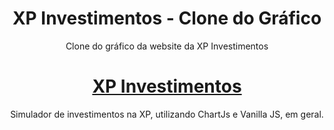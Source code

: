 <h1 align="center">XP Investimentos - Clone do Gráfico</h1>

<p align="center">Clone do gráfico da website da XP Investimentos</p>

<h1 align="center">
    <a href="https://www.xpi.com.br/">XP Investimentos</a>
</h1>
<p align="center">Simulador de investimentos na XP, utilizando ChartJs e Vanilla JS, em geral.</p>